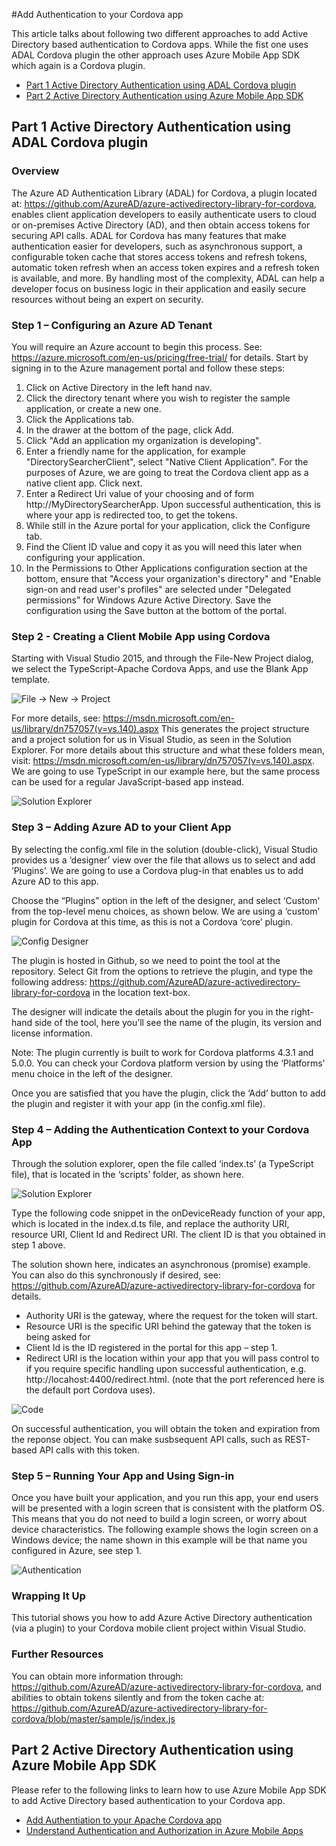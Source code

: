 <properties
   pageTitle="Add Authentication to your Cordova app | Cordova"
   description="Add Authentication to your Cordova app"
   services="na"
   documentationCenter=""
   authors="sureshja"
   tags=""/>
<tags ms.technology="cordova" s.product="Visual Studio 2015"
   ms.service="na"
   ms.devlang="javascript"
   ms.topic="article"
   ms.tgt_pltfrm="mobile-multiple"
   ms.workload="na"
   ms.date="01/26/2016"
   ms.author="sureshja"/>

#Add Authentication to your Cordova app

This article talks about following two different approaches to add Active Directory 
based authentication to Cordova apps. While the fist one uses ADAL Cordova plugin
the other approach uses Azure Mobile App SDK which again is a Cordova plugin.

- [Part 1 Active Directory Authentication using ADAL Cordova plugin](#Part-1)
- [Part 2 Active Directory Authentication using Azure Mobile App SDK](#Part-2)

<a id="Part-1"></a>
## Part 1 Active Directory Authentication using ADAL Cordova plugin

### Overview
The Azure AD Authentication Library (ADAL) for Cordova, a plugin located at:
https://github.com/AzureAD/azure-activedirectory-library-for-cordova, enables client application developers to easily authenticate users to cloud or on-premises Active Directory (AD), and then obtain access tokens for securing API calls. ADAL for Cordova has many features that make authentication easier for developers, such as asynchronous support, a configurable token cache that stores access tokens and refresh tokens, automatic token refresh when an access token expires and a refresh token is available, and more. By handling most of the complexity, ADAL can help a developer focus on business logic in their application and easily secure resources without being an expert on security.

### Step 1 – Configuring an Azure AD Tenant
You will require an Azure account to begin this process. See: https://azure.microsoft.com/en-us/pricing/free-trial/ for details. 
Start by signing in to the Azure management portal and follow these steps:
1.	Click on Active Directory in the left hand nav.
2.	Click the directory tenant where you wish to register the sample application, or create a new one.
3.	Click the Applications tab.
4.	In the drawer at the bottom of the page, click Add.
5.	Click "Add an application my organization is developing".
6.	Enter a friendly name for the application, for example "DirectorySearcherClient", select "Native Client Application". For the purposes of Azure, we are going to treat the Cordova client app as a native client app. Click next.
7.	Enter a Redirect Uri value of your choosing and of form http://MyDirectorySearcherApp. Upon successful authentication, this is where your app is redirected too, to get the tokens.
8.	While still in the Azure portal for your application, click the Configure tab.
9.	Find the Client ID value and copy it as you will need this later when configuring your application. 
10.	In the Permissions to Other Applications configuration section at the bottom, ensure that "Access your organization's directory" and "Enable sign-on and read user's profiles" are selected under "Delegated permissions" for Windows Azure Active Directory. Save the configuration using the Save button at the bottom of the portal.

### Step 2 - Creating a Client Mobile App using Cordova
Starting with Visual Studio 2015, and through the File-New Project dialog, we select the 
TypeScript-Apache Cordova Apps, and use the Blank App template. 

![File -> New -> Project](./media/auth-filenew.png)

For more details, see: https://msdn.microsoft.com/en-us/library/dn757057(v=vs.140).aspx
This generates the project structure and a project solution for us in Visual Studio, as seen 
in the Solution Explorer. For more details about this structure and what these folders mean, 
visit: https://msdn.microsoft.com/en-us/library/dn757057(v=vs.140).aspx. We are going to use 
TypeScript in our example here, but the same process can be used for a regular JavaScript-based 
app instead.

![Solution Explorer](./media/auth-solexp.png)

### Step 3 – Adding Azure AD to your Client App
By selecting the config.xml file in the solution (double-click), Visual Studio provides us a 
‘designer’ view over the file that allows us to select and add ‘Plugins’. We are going to use a 
Cordova plug-in that enables us to add Azure AD to this app.
 
Choose the “Plugins” option in the left of the designer, and select ‘Custom’ from the top-level
menu choices, as shown below. We are using a ‘custom’ plugin for Cordova at this time, as this 
is not a Cordova ‘core’ plugin.

![Config Designer](./media/auth-config.png)

The plugin is hosted in Github, so we need to point the tool at the repository. Select Git from
the options to retrieve the plugin, and type the following address: 
https://github.com/AzureAD/azure-activedirectory-library-for-cordova in the location text-box.

The designer will indicate the details about the plugin for you in the right-hand side of the 
tool, here you’ll see the name of the plugin, its version and license information.
  
Note: The plugin currently is built to work for Cordova platforms 4.3.1 and 5.0.0. You can 
check your Cordova platform version by using the ‘Platforms’ menu choice in the left of the 
designer.

Once you are satisfied that you have the plugin, click the ‘Add’ button to add the plugin and 
register it with your app (in the config.xml file).

### Step 4 – Adding the Authentication Context to your Cordova App
Through the solution explorer, open the file called ‘index.ts’ (a TypeScript file), that is 
located in the ‘scripts’ folder, as shown here.

![Solution Explorer](./media/auth-solexp2.png)
 
Type the following code snippet in the onDeviceReady function of your app, which is located in 
the index.d.ts file, and replace the authority URI, resource URI, Client Id and Redirect URI. 
The client ID is that you obtained in step 1 above.

The solution shown here, indicates an asynchronous (promise) example. You can also do this 
synchronously if desired, see: 
https://github.com/AzureAD/azure-activedirectory-library-for-cordova for details.

- Authority URI is the gateway, where the request for the token will start.
- Resource URI is the specific URI behind the gateway that the token is being asked for
- Client Id is the ID registered in the portal for this app – step 1.
- Redirect URI is the location within your app that you will pass control to if you require specific handling upon successful authentication, e.g. http://locahost:4400/redirect.html. (note that the port referenced here is the default port Cordova uses). 
 
![Code](./media/auth-code.png)

On successful authentication, you will obtain the token and expiration from the reponse object.
You can make susbsequent API calls, such as REST-based API calls with this token.

### Step 5 – Running Your App and Using Sign-in
Once you have built your application, and you run this app, your end users will be presented 
with a login screen that is consistent with the platform OS. This means that you do not need 
to build a login screen, or worry about device characteristics. The following example shows 
the login screen on a Windows device; the name shown in this example will be that name you 
configured in Azure, see step 1.

![Authentication](./media/auth.png)

### Wrapping It Up
This tutorial shows you how to add Azure Active Directory authentication (via a plugin) to your
Cordova mobile client project within Visual Studio.
 
### Further Resources 
You can obtain more information through: 
https://github.com/AzureAD/azure-activedirectory-library-for-cordova, and abilities to obtain 
tokens silently and from the token cache at: 
https://github.com/AzureAD/azure-activedirectory-library-for-cordova/blob/master/sample/js/index.js


<a id="Part-2"></a>
## Part 2 Active Directory Authentication using Azure Mobile App SDK

Please refer to the following links to learn how to use Azure Mobile App SDK to 
add Active Directory based authentication to your Cordova app. 

- [Add Authentiation to your Apache Cordova app](https://azure.microsoft.com/en-us/documentation/articles/app-service-mobile-cordova-get-started-users/)
- [Understand Authentication and Authorization in Azure Mobile Apps](https://azure.microsoft.com/en-us/documentation/articles/app-service-mobile-auth/)








